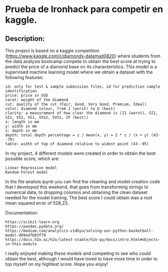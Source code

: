 # Prueba de Ironhack para competir en kaggle.
## Description:

This project is based on a kaggle competition (https://www.kaggle.com/c/diamonds-datamad0820) where students from the data analysis bootcamp compete to obtain the best score at trying to predict the price of a diamond base on its characteristics. This model is a supervised machine learning model where we obtain a dataset with the following features:

    id: only for test & sample submission files, id for prediction sample identification
    price: price in USD
    carat: weight of the diamond
    cut: quality of the cut (Fair, Good, Very Good, Premium, Ideal)
    color: diamond colour, from J (worst) to D (best)
    clarity: a measurement of how clear the diamond is (I1 (worst), SI2, SI1, VS2, VS1, VVS2, VVS1, IF (best))
    x: length in mm
    y: width in mm
    z: depth in mm
    depth: total depth percentage = z / mean(x, y) = 2 * z / (x + y) (43--79)
    table: width of top of diamond relative to widest point (43--95)

In my project, 4 different models were created in order to obtain the best possible score, which are:

    Linear Regression model
    Random Forest model

In the file analisis.ipynb you can find the cleaning and model creation code that I developed this weekend, that goes from transforming strings to numerical data, to dropping columns and obtaining the clean dataset needed for the model training. The best score I could obtain was a root mean squared error of 528,23.

Documentation:

    https://scikit-learn.org
    https://pandas.pydata.org/
    https://medium.com/analytics-vidhya/solving-our-python-basketball-model-d89edfb83f79
    https://docs.h2o.ai/h2o/latest-stable/h2o-py/docs/intro.html#objects-in-this-module

I really enjoyed making these models and competing to see who could obtain the best, although I would have loved to have more time in order to top myself on my hightest score. Hope you enjoy!
